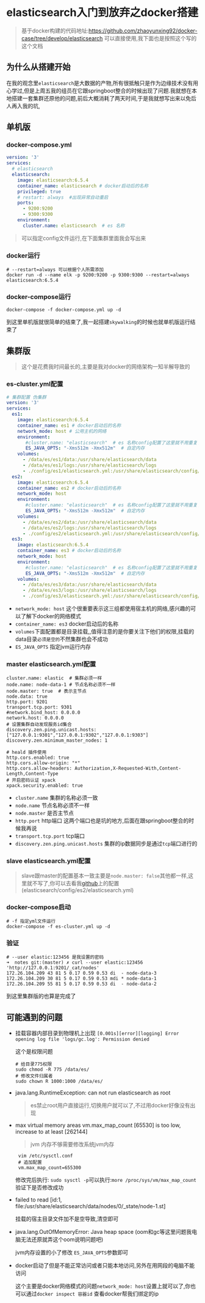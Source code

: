 # elasticsearch入门到放弃之docker搭建

> 基于docker构建的代码地址:<https://github.com/zhaoyunxing92/docker-case/tree/develop/elasticsearch> 可以直接使用,我下面也是按照这个写的这个文档

## 为什么从搭建开始

在我的观念里`elasticsearch`是大数据的产物,所有很抵触只是作为边缘技术没有用心学过,但是上周五我的组员在它跟springboot整合的时候出现了问题.我就想在本地搭建一套集群还原他的问题,前后大概消耗了两天时间,于是我就想写出来以免后人再入我的坑,

## 单机版

### docker-compose.yml

```yaml
version: '3'
services:
  # elasticsearch
  elasticsearch:
    image: elasticsearch:6.5.4
    container_name: elasticsearch # docker启动后的名称
    privileged: true
    # restart: always  #出现异常自动重启
    ports:
      - 9200:9200
      - 9300:9300
    environment:
      cluster.name: elasticsearch  # es 名称
```

> 可以指定config文件运行,在下面集群里面我会写出来

### docker运行

```shell
# --restart=always 可以根据个人所需添加
docker run -d --name elk -p 9200:9200 -p 9300:9300 --restart=always elasticsearch:6.5.4
```

### docker-compose运行

```shell
docker-compose -f docker-compose.yml up -d
```

到这里单机版就很简单的结束了,我一起搭建`skywalking`的时候也就单机版运行结束了

## 集群版

> 这个是花费我时间最长的,主要是我对docker的网络架构一知半解导致的

### es-cluster.yml配置

```yaml
# 集群配置 伪集群
version: '3'
services:
  es1:
    image: elasticsearch:6.5.4
    container_name: es1 # docker启动后的名称
    network_mode: host # 公用主机的网络
    environment:
       #cluster.name: "elasticsearch"  # es 名称config配置了这里就不用重复了
       ES_JAVA_OPTS: "-Xms512m -Xmx512m"  # 自定内存
    volumes:
      - /data/es/es1/data:/usr/share/elasticsearch/data
      - /data/es/es1/logs:/usr/share/elasticsearch/logs
      - ./config/es1/elasticsearch.yml:/usr/share/elasticsearch/config/elasticsearch.yml
  es2:
    image: elasticsearch:6.5.4
    container_name: es2 # docker启动后的名称
    network_mode: host
    environment:
       #cluster.name: "elasticsearch"  # es 名称config配置了这里就不用重复了
       ES_JAVA_OPTS: "-Xms512m -Xmx512m"  # 自定内存
    volumes:
      - /data/es/es2/data:/usr/share/elasticsearch/data
      - /data/es/es2/logs:/usr/share/elasticsearch/logs
      - ./config/es2/elasticsearch.yml:/usr/share/elasticsearch/config/elasticsearch.yml
  es3:
    image: elasticsearch:6.5.4
    container_name: es3 # docker启动后的名称
    network_mode: host
    environment:
       #cluster.name: "elasticsearch"  # es 名称config配置了这里就不用重复了
       ES_JAVA_OPTS: "-Xms512m -Xmx512m"  # 自定内存
    volumes:
      - /data/es/es3/data:/usr/share/elasticsearch/data
      - /data/es/es3/logs:/usr/share/elasticsearch/logs
      - ./config/es3/elasticsearch.yml:/usr/share/elasticsearch/config/elasticsearch.yml
```

* `network_mode: host` 这个很重要表示这三组都使用宿主机的网络,感兴趣的可以了解下docker的网络模式
* `container_name: es3` docker启动后的名称
* `volumes`下面配置都是目录挂载,,值得注意的是你要关注下他们的权限,挂载的data目录`必须是空的`不然集群也会不成功
* `ES_JAVA_OPTS` 指定jvm运行内存

### master elasticsearch.yml配置

```
cluster.name: elastic  # 集群必须一样
node.name: node-data-1 # 节点名称必须不一样
node.master: true  # 表示主节点
node.data: true
http.port: 9201
transport.tcp.port: 9301
#network.bind_host: 0.0.0.0
network.host: 0.0.0.0
# 设置集群自动发现服务id集合
discovery.zen.ping.unicast.hosts: ["127.0.0.1:9301","127.0.0.1:9302","127.0.0.1:9303"]
discovery.zen.minimum_master_nodes: 1

# heald 插件使用
http.cors.enabled: true
http.cors.allow-origin: "*"
http.cors.allow-headers: Authorization,X-Requested-With,Content-Length,Content-Type
# 开启密码认证 xpack
xpack.security.enabled: true
```

* `cluster.name` 集群的名称必须一致
* `node.name` 节点名称必须不一样
* `node.master` 是否主节点
* `http.port` http端口  这两个端口也是坑的地方,后面在跟springboot整合的时候我再说
* `transport.tcp.port` tcp端口
* `discovery.zen.ping.unicast.hosts` 集群的ip数据同步是通过`tcp`端口进行的

###  slave elasticsearch.yml配置

> slave跟master的配置基本一致主要是`node.master: false`其他都一样,这里就不写了,你可以去看我[github](https://github.com/zhaoyunxing92/docker-case/tree/develop/elasticsearch)上的配置(elasticsearch/config/es2/elasticsearch.yml)

### docker-compose启动

```shell
# -f 指定yml文件运行
docker-compose -f es-cluster.yml up -d
```
### 验证

```shell
# --user elastic:123456 是我设置的密码
➜  notes git:(master) ✗ curl --user elastic:123456 'http://127.0.0.1:9201/_cat/nodes'
172.26.104.209 43 81 5 0.17 0.59 0.53 di  - node-data-3
172.26.104.209 30 81 5 0.17 0.59 0.53 mdi * node-data-1
172.26.104.209 55 81 5 0.17 0.59 0.53 di  - node-data-2
```

到这里集群版的也算是完成了

## 可能遇到的问题

* 挂载容器内部目录到物理机上出现 `[0.001s][error][logging] Error opening log file 'logs/gc.log': Permission denied`

     这个是权限问题

     ```shell
     # 给目录775权限
     sudo chmod -R 775 /data/es/
     # 修改文件归属者
     sudo chown R 1000:1000 /data/es/
     ```

* java.lang.RuntimeException: can not run elasticsearch as root

  > es禁止root用户直接运行,切换用户就可以了,不过用docker好像没有出现

* max virtual memory areas vm.max_map_count [65530] is too low, increase to at least [262144]

     > jvm 内存不够需要修改系统jvm内存

     ```shell
      vim /etc/sysctl.conf
      # 追加配置
      vm.max_map_count=655300
     ```
     修改完后执行: `sudo sysctl -p`可以执行:`more /proc/sys/vm/max_map_count`验证下是否修改成功

* failed to read [id:1, file:/usr/share/elasticsearch/data/nodes/0/_state/node-1.st]

    挂载的宿主目录文件加不是空导致,清空即可

* java.lang.OutOfMemoryError: Java heap space (oom和gc等这里问题我电脑无法还原就弄这个oom说明问题吧)

    jvm内存设置的小了修改 `ES_JAVA_OPTS`参数即可

* docker启动了但是不能正常访问或者只能本地访问,另外在用网段的电脑不能访问

    这个主要是docker网络模式的问题`network_mode: host`设置上就可以了,你也可以通过`docker inspect 容器id` 查看docker帮我们绑定的ip
